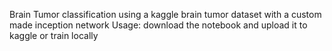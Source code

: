 Brain Tumor classification using a kaggle brain tumor dataset with a custom made inception network
Usage: download the notebook and upload it to kaggle or train locally
